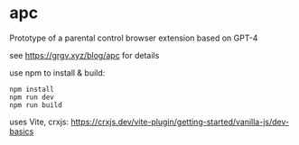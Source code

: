 # apc
Prototype of a parental control browser extension based on GPT-4

see https://grgv.xyz/blog/apc for details

use npm to install & build:
```
npm install
npm run dev
npm run build
```

uses Vite, crxjs:
https://crxjs.dev/vite-plugin/getting-started/vanilla-js/dev-basics
